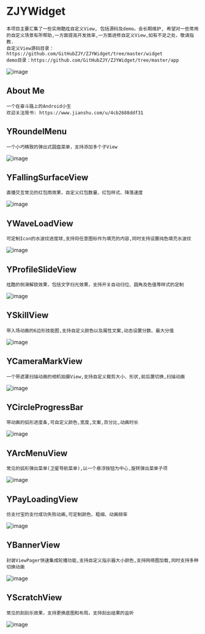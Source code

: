 # ZJYWidget
    本项目主要汇集了一些实用酷炫自定义View, 包括源码及demo。会长期维护, 希望对一些常用的自定义场景有所帮助,一方面提高开发效率,一方面进修自定义View,如有不足之处，敬请指教.
    自定义View源码目录：https://github.com/GitHubZJY/ZJYWidget/tree/master/widget
    demo目录：https://github.com/GitHubZJY/ZJYWidget/tree/master/app
 ![image](https://github.com/GitHubZJY/ZJYWidget/blob/master/image/demo_page.png)

## About Me
    一个在奋斗路上的Android小生
    欢迎关注简书: https://www.jianshu.com/u/4cb2688ddf31

## YRoundelMenu
    一个小巧精致的弹出式圆盘菜单，支持添加多个子View
![image](https://github.com/GitHubZJY/ZJYWidget/blob/master/image/YRoundelMenu.gif)

## YFallingSurfaceView
    直播交互常见的红包雨效果，自定义红包数量、红包样式、降落速度
![image](https://github.com/GitHubZJY/ZJYWidget/blob/master/image/YFallingSurfaceView.gif)

## YWaveLoadView
    可定制Icon的水波纹进度球,支持将任意图标作为填充的内容,同时支持设置纯色填充水波纹
![image](https://github.com/GitHubZJY/ZJYWidget/blob/master/image/YWaveLoadView.gif)

## YProfileSlideView
    炫酷的侧滑解锁效果，包括文字扫光效果，支持开关自动归位、圆角及色值等样式的定制
![image](https://github.com/GitHubZJY/ZJYWidget/blob/master/image/YProfileSlideView.gif)

## YSkillView
    带入场动画的6边形技能图,支持自定义颜色以及属性文案,动态设置分数、最大分值
![image](https://github.com/GitHubZJY/ZJYWidget/blob/master/image/YSkillView.gif)

## YCameraMarkView
    一个带遮罩扫描动画的相机拍摄View,支持自定义裁剪大小、形状,前后置切换,扫描动画
![image](https://github.com/GitHubZJY/ZJYWidget/blob/master/image/YCameraMarkView.gif)

## YCircleProgressBar
    带动画的弧形进度条,可自定义颜色,宽度,文案,百分比,动画时长
![image](https://github.com/GitHubZJY/ZJYWidget/blob/master/image/YCircleProgressBar.gif)

## YArcMenuView
    常见的弧形弹出菜单(卫星导航菜单),以一个悬浮按钮为中心,旋转弹出菜单子项
![image](https://github.com/GitHubZJY/ZJYWidget/blob/master/image/YArcMenuView.gif)

## YPayLoadingView
    仿支付宝的支付成功失败动画,可定制颜色、粗细、动画频率
![image](https://github.com/GitHubZJY/ZJYWidget/blob/master/image/YPayLoadingView.gif)

## YBannerView
    封装ViewPager快速集成轮播功能,支持自定义指示器大小颜色,支持网络图加载,同时支持多种切换动画
![image](https://github.com/GitHubZJY/ZJYWidget/blob/master/image/YBannerView.gif)

## YScratchView
    常见的刮刮乐效果，支持更换底图和布局，支持刮出结果的监听
![image](https://github.com/GitHubZJY/ZJYWidget/blob/master/image/YScratchView.gif)
